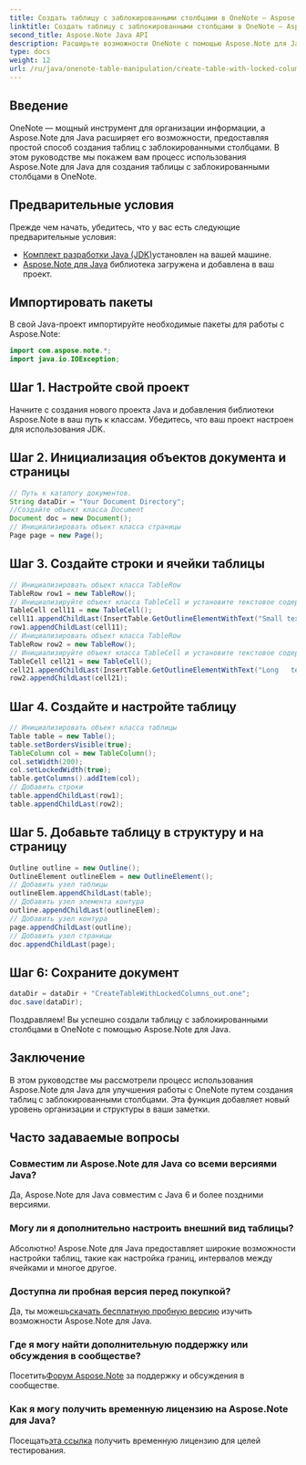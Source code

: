 ```yaml
---
title: Создать таблицу с заблокированными столбцами в OneNote — Aspose.Note
linktitle: Создать таблицу с заблокированными столбцами в OneNote — Aspose.Note
second_title: Aspose.Note Java API
description: Расширьте возможности OneNote с помощью Aspose.Note для Java. Узнайте, как создавать таблицы с заблокированными столбцами, используя пошаговое руководство. Загрузите бесплатную пробную версию прямо сейчас!
type: docs
weight: 12
url: /ru/java/onenote-table-manipulation/create-table-with-locked-columns/
---
```

## Введение
OneNote — мощный инструмент для организации информации, а Aspose.Note для Java расширяет его возможности, предоставляя простой способ создания таблиц с заблокированными столбцами. В этом руководстве мы покажем вам процесс использования Aspose.Note для Java для создания таблицы с заблокированными столбцами в OneNote.
## Предварительные условия
Прежде чем начать, убедитесь, что у вас есть следующие предварительные условия:
- [Комплект разработки Java (JDK)](https://www.oracle.com/java/technologies/javase-downloads.html)установлен на вашей машине.
- [Aspose.Note для Java](https://downloads.aspose.com/note/java) библиотека загружена и добавлена в ваш проект.
## Импортировать пакеты
В свой Java-проект импортируйте необходимые пакеты для работы с Aspose.Note:
```java
import com.aspose.note.*;
import java.io.IOException;
```
## Шаг 1. Настройте свой проект
Начните с создания нового проекта Java и добавления библиотеки Aspose.Note в ваш путь к классам. Убедитесь, что ваш проект настроен для использования JDK.
## Шаг 2. Инициализация объектов документа и страницы
```java
// Путь к каталогу документов.
String dataDir = "Your Document Directory";
//Создайте объект класса Document
Document doc = new Document();
// Инициализировать объект класса страницы
Page page = new Page();
```
## Шаг 3. Создайте строки и ячейки таблицы
```java
// Инициализировать объект класса TableRow
TableRow row1 = new TableRow();
// Инициализируйте объект класса TableCell и установите текстовое содержимое.
TableCell cell11 = new TableCell();
cell11.appendChildLast(InsertTable.GetOutlineElementWithText("Small text"));
row1.appendChildLast(cell11);
// Инициализировать объект класса TableRow
TableRow row2 = new TableRow();
// Инициализируйте объект класса TableCell и установите текстовое содержимое.
TableCell cell21 = new TableCell();
cell21.appendChildLast(InsertTable.GetOutlineElementWithText("Long   text    with    several   words and    spaces."));
row2.appendChildLast(cell21);
```
## Шаг 4. Создайте и настройте таблицу
```java
// Инициализировать объект класса таблицы
Table table = new Table();
table.setBordersVisible(true);
TableColumn col = new TableColumn();
col.setWidth(200);
col.setLockedWidth(true);
table.getColumns().addItem(col);
// Добавить строки
table.appendChildLast(row1);
table.appendChildLast(row2);
```
## Шаг 5. Добавьте таблицу в структуру и на страницу
```java
Outline outline = new Outline();
OutlineElement outlineElem = new OutlineElement();
// Добавить узел таблицы
outlineElem.appendChildLast(table);
// Добавить узел элемента контура
outline.appendChildLast(outlineElem);
// Добавить узел контура
page.appendChildLast(outline);
// Добавить узел страницы
doc.appendChildLast(page);
```
## Шаг 6: Сохраните документ
```java
dataDir = dataDir + "CreateTableWithLockedColumns_out.one";
doc.save(dataDir);
```
Поздравляем! Вы успешно создали таблицу с заблокированными столбцами в OneNote с помощью Aspose.Note для Java.
## Заключение
В этом руководстве мы рассмотрели процесс использования Aspose.Note для Java для улучшения работы с OneNote путем создания таблиц с заблокированными столбцами. Эта функция добавляет новый уровень организации и структуры в ваши заметки.
## Часто задаваемые вопросы
### Совместим ли Aspose.Note для Java со всеми версиями Java?
Да, Aspose.Note для Java совместим с Java 6 и более поздними версиями.
### Могу ли я дополнительно настроить внешний вид таблицы?
Абсолютно! Aspose.Note для Java предоставляет широкие возможности настройки таблиц, такие как настройка границ, интервалов между ячейками и многое другое.
### Доступна ли пробная версия перед покупкой?
 Да, ты можешь[скачать бесплатную пробную версию](https://releases.aspose.com/) изучить возможности Aspose.Note для Java.
### Где я могу найти дополнительную поддержку или обсуждения в сообществе?
 Посетить[Форум Aspose.Note](https://forum.aspose.com/c/note/28) за поддержку и обсуждения в сообществе.
### Как я могу получить временную лицензию на Aspose.Note для Java?
 Посещать[эта ссылка](https://purchase.aspose.com/temporary-license/) получить временную лицензию для целей тестирования.